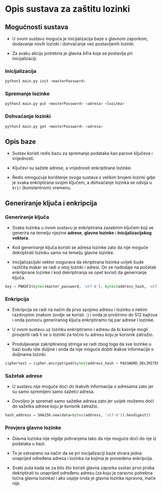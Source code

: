 # Opis sustava za zaštitu lozinki


## Mogućnosti sustava
- U ovom sustavu moguća je inicijalizacija baze s glavnom zaporkom, dodavanje novih lozinki i dohvaćanje već postavljenih lozinki.

- Za svaku akciju potrebna je glavna šifra koja se postavlja pri inicijalizaciji.
### Inicijalizacija
```bash
python3 main.py init <masterPassword>
```
### Spremanje lozinke
```bash
python3 main.py put <masterPassword> <adresa> <lozinka>
```
### Dohvaćanje lozinki
```bash
python3 main.py get <masterPassword> <adresa>
```
## Opis baze
- Sustav koristi redis bazu za spremanje podataka kao parove ključeva i vrijednosti.

- Ključevi su sažete adrese, a vrijednosti enkriptirane lozinke.

- Redis omogućuje korištenje ovoga sustava s velikim brojem lozinki gdje je svaka enkriptirana svojim ključem, a dohvaćanje lozinka se odvija u `O(1)` (konstantnom) vremenu.

## Generiranje ključa i enkripcija

### Generiranje ključa
- Svaka lozinka u ovom sustavu je enkriptirana zasebnim ključem koji se generira na temelju njezine **adrese**, **glavne lozinke** i **inicijalizacijskog vektora**.

- Kod generiranje ključa koristi se  adresa lozinke zato da nije moguće dekriptirati lozinku samo na temelju glavne lozinke.

- Inicijalizacijski vektor osigurava da ekriptirana lozinka uvijek bude različita makar se radi o istoj lozinki i adresi. On se nadodaje na početak enkripirane lozinke i kod dekriptiranja se opet koristi da generiranje ključa.

```python
key = PBKDF2(bytes(master_password, 'utf-8'), bytes(address_hash, 'utf-8'), 32, count=1000, hmac_hash_module=SHA512)
```
### Enkripcija
- Enkripcija se radi na način da prvo spojimo adresu i lozinku s nekim razdvojnim znakom (ovdje se koristi `:`) i onda je proširimo do 512 bajtova i onda pomoću generiranog ključa enkriptiramo taj par adrese i lozinke.

- U ovom sustavu uz lozinku enkriptiramo i adresu da bi kasnije mogli provjeriti radi li se o lozinki za točno tu adresu koju je korisnik zatražio.

- Produljavanje zakriptiranog stringa se radi zbog toga da sve lozinke u bazi budu iste duljine i onda da nije moguće dobiti ikakve informacije o duljinama lozinki.

```python
ciphertext = cipher.encrypt(pad(bytes(address_hash + PASSWORD_DELIMITER + password, 'utf-8'), 512, style='iso7816'))
```

### Sažetak adrese
- U sustavu nije moguće doći do ikakvih informacija o adresama zato jer su samo spremljeni samo sažetci adresa.

- Dovoljno je spremati samo sažetke adresa zato jer uvijek možemo doći do sažetka adrese koju je korisnik zatražio.
```python
hash_address = SHA256.new(data=bytes(address, 'utf-8')).hexdigest()
```

### Provjera glavne lozinke
- Glavna lozinka nije nigdje pohranjena tako da nije moguće doći do nje iz podataka u bazi.

- To je ostvareno na način da se pri inicijalizaciji baze stvara jedna unaprijed određena adresa i lozinka na kojima je provedena enkripcija.

- Svaki puta kada se za bilo što koristi glavna zaporka sustav prvo proba dekriptirati tu unaprijed određenu adresu (za koju je naravno potrebna točna glavna lozinka) i ako uspije onda je glavna lozinka ispravna, inače nije.